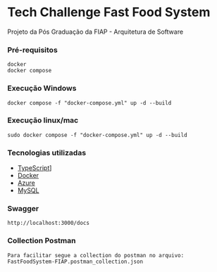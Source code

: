 # Tech Challenge Fast Food System

Projeto da Pós Graduação da FIAP - Arquitetura de Software

### Pré-requisitos
```
docker
docker compose
```

### Execução Windows
```
docker compose -f "docker-compose.yml" up -d --build
```

### Execução linux/mac
```
sudo docker compose -f "docker-compose.yml" up -d --build
```

### Tecnologias utilizadas

* [TypeScript](https://www.typescriptlang.org)]
* [Docker](https://www.docker.com)
* [Azure](https://azure.microsoft.com/pt-br/products/mysql)
* [MySQL](https://www.mysql.com)

### Swagger
```
http://localhost:3000/docs
```

### Collection Postman
```
Para facilitar segue a collection do postman no arquivo: 
FastFoodSystem-FIAP.postman_collection.json
```
